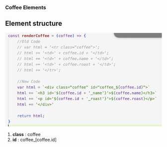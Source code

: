 ### Coffee Elements

## Element structure

![Coffee](img/coffee_items.png)

1. <strong>class</strong> : coffee
2. <strong>id</strong> : coffee_[coffee.id]  